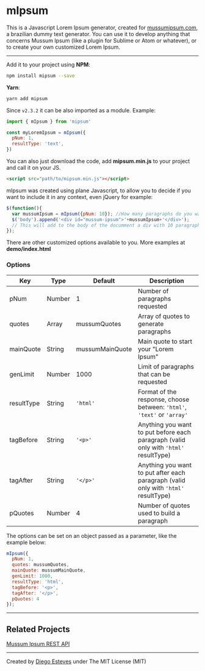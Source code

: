# mIpsum

This is a Javascript Lorem Ipsum generator, created for [mussumipsum.com](http://mussumipsum.com), a brazilian dummy text generator. You can use it to develop anything that concerns Mussum Ipsum (like a plugin for Sublime or Atom or whatever), or to create your own customized Lorem Ipsum.

____

Add it to your project using **NPM**:

``` bash
npm install mipsum --save

```

**Yarn**:

``` bash
yarn add mipsum
```

Since `v2.3.2` it can be also imported as a module. Example:

``` javascript
import { mIpsum } from 'mipsum'

const myLoremIpsum = mIpsum({
  pNum: 1,
  resultType: 'text',
})
```

You can also just download the code, add **mipsum.min.js** to your project and call it on your JS.

``` html
<script src="path/to/mipsum.min.js"></script>
```

mIpsum was created using plane Javascript, to allow you to decide if you want to include it in any context, even jQuery for example:

``` javascript
$(function(){
  var mussumIpsum = mIpsum({pNum: 10}); //How many paragraphs do you want
  $('body').append('<div id="mussum-ipsum">'+mussumIpsum+'</div>');
  // This will add to the body of the documment a div with 10 paragraphs.
});
```

There are other customized options available to you. More examples at **demo/index.html**

### Options

Key | Type | Default | Description
--- | --- | --- | ---
pNum | Number | 1 | Number of paragraphs requested
quotes | Array | mussumQuotes | Array of quotes to generate paragraphs
mainQuote | String | mussumMainQuote | Main quote to start your "Lorem Ipsum"
genLimit | Number | 1000 | Limit of paragraphs that can be requested
resultType | String | `'html'` | Format of the response, choose between: `'html'`, `'text'` or `'array'`
tagBefore | String | `'<p>'` | Anything you want to put before each paragraph (valid only with `'html'` resultType)
tagAfter | String | `'</p>'` | Anything you want to put after each paragraph (valid only with `'html'` resultType)
pQuotes | Number | 4 | Number of quotes used to build a paragraph

The options can be set on an object passed as a parameter, like the example below:

``` javascript
mIpsum({
  pNum: 1,
  quotes: mussumQuotes,
  mainQuote: mussumMainQuote,
  genLimit: 1000,
  resultType: 'html',
  tagBefore: '<p>',
  tagAfter: '</p>',
  pQuotes: 4
});
```

____

## Related Projects

[Mussum Ipsum REST API](https://github.com/wilkerHop/mussum-ipsum-api)

____

Created by [Diego Esteves](http://diegoesteves.ink) under The MIT License (MIT)

